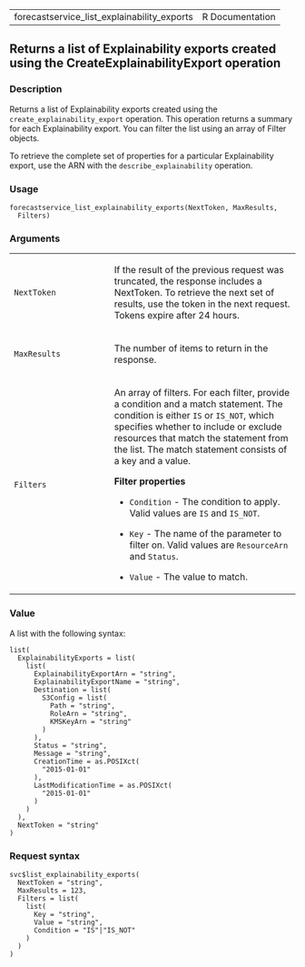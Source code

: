 <table style="width: 100%;">
<tbody>
<tr class="odd">
<td>forecastservice_list_explainability_exports</td>
<td style="text-align: right;">R Documentation</td>
</tr>
</tbody>
</table>

## Returns a list of Explainability exports created using the CreateExplainabilityExport operation

### Description

Returns a list of Explainability exports created using the
`create_explainability_export` operation. This operation returns a
summary for each Explainability export. You can filter the list using an
array of Filter objects.

To retrieve the complete set of properties for a particular
Explainability export, use the ARN with the `describe_explainability`
operation.

### Usage

    forecastservice_list_explainability_exports(NextToken, MaxResults,
      Filters)

### Arguments

<table>
<colgroup>
<col style="width: 35%" />
<col style="width: 65%" />
</colgroup>
<tbody>
<tr class="odd">
<td><code
id="forecastservice_list_explainability_exports_:_NextToken">NextToken</code></td>
<td><p>If the result of the previous request was truncated, the response
includes a NextToken. To retrieve the next set of results, use the token
in the next request. Tokens expire after 24 hours.</p></td>
</tr>
<tr class="even">
<td><code
id="forecastservice_list_explainability_exports_:_MaxResults">MaxResults</code></td>
<td><p>The number of items to return in the response.</p></td>
</tr>
<tr class="odd">
<td><code
id="forecastservice_list_explainability_exports_:_Filters">Filters</code></td>
<td><p>An array of filters. For each filter, provide a condition and a
match statement. The condition is either <code>IS</code> or
<code>IS_NOT</code>, which specifies whether to include or exclude
resources that match the statement from the list. The match statement
consists of a key and a value.</p>
<p><strong>Filter properties</strong></p>
<ul>
<li><p><code>Condition</code> - The condition to apply. Valid values are
<code>IS</code> and <code>IS_NOT</code>.</p></li>
<li><p><code>Key</code> - The name of the parameter to filter on. Valid
values are <code>ResourceArn</code> and <code>Status</code>.</p></li>
<li><p><code>Value</code> - The value to match.</p></li>
</ul></td>
</tr>
</tbody>
</table>

### Value

A list with the following syntax:

    list(
      ExplainabilityExports = list(
        list(
          ExplainabilityExportArn = "string",
          ExplainabilityExportName = "string",
          Destination = list(
            S3Config = list(
              Path = "string",
              RoleArn = "string",
              KMSKeyArn = "string"
            )
          ),
          Status = "string",
          Message = "string",
          CreationTime = as.POSIXct(
            "2015-01-01"
          ),
          LastModificationTime = as.POSIXct(
            "2015-01-01"
          )
        )
      ),
      NextToken = "string"
    )

### Request syntax

    svc$list_explainability_exports(
      NextToken = "string",
      MaxResults = 123,
      Filters = list(
        list(
          Key = "string",
          Value = "string",
          Condition = "IS"|"IS_NOT"
        )
      )
    )
